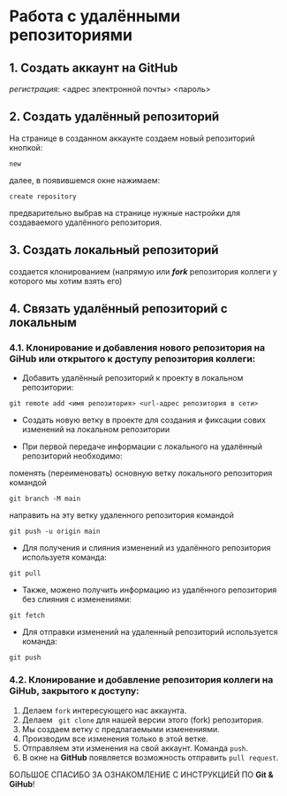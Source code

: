 # Работа с удалёнными репозиториями

## 1. Создать аккаунт на GitHub

_*регистрация*_: <адрес электронной почты>  <пароль>

## 2. Создать удалённый репозиторий

На странице в созданном аккаунте создаем новый репозиторий кнопкой:
```
new
```
далее, в появившемся окне нажимаем:
```
create repository
```
предварительно выбрав на странице нужные настройки для создаваемого удалённого репозитория.

## 3. Создать локальный репозиторий

создается клонированием (напрямую или _**fork**_ репозитория коллеги у которого мы хотим взять его)

## 4. Связать удалённый репозиторий с локальным

### 4.1. Клонирование и добавления нового репозитория на GiHub или открытого к доступу репозитория коллеги:

+ Добавить удалённый репозиторий к проекту в локальном репозитории:
```
git remote add <имя репозитория> <url-адрес репозитория в сети>
```
+ Создать новую ветку в проекте для создания и фиксации сових изменений на локальном репозитории

+ При первой передаче информации с локального на удалённый репозиторий необходимо:

поменять (переименовать) основную ветку локального репозитория командой
```
git branch -M main
```
направить на эту ветку удаленного репозитория командой
```
git push -u origin main
```

+ Для получения и слияния изменений из удалённого репозитория используетя команда:
 ```
 git pull
```

+ Также, можено получить информацию из удалённого репозитория без слияния с изменениями:
```
git fetch
```

+ Для отправки изменений на удаленный репозиторий используется команда:
```
git push
```
### 4.2. Клонирование и добавление репозитория коллеги на GiHub, закрытого  к доступу:

1. Делаем `fork` интересующего нас аккаунта.
2. Делаем ` git clone` для нашей версии этого (fork) репозитория.
3. Мы создаем ветку с предлагаемыми изменениями.
4. Производим все изменения только в этой ветке.
5. Отправляем эти изменения на свой аккаунт. Команда `push`.
6. В окне на **GitHub** появляется  возможность отправить `pull request`.



БОЛЬШОЕ СПАСИБО ЗА ОЗНАКОМЛЕНИЕ С ИНСТРУКЦИЕЙ ПО **Git & GiHub**!